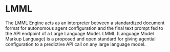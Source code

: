 # LMML
The LMML Engine acts as an interpreter between a standardized document format for autonomous agent configuration and the final text prompt fed to the API endpoint of a Large Language Model. LMML (Language Model Markup Language) is a proposed and open standard for giving agential configuration to a predictive API call on any large language model.
